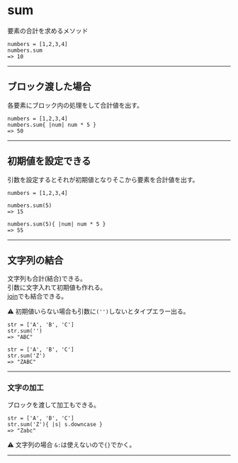 # sum
要素の合計を求めるメソッド
~~~
numbers = [1,2,3,4]
numbers.sum
=> 10
~~~
***

## ブロック渡した場合
各要素にブロック内の処理をして合計値を出す。
~~~
numbers = [1,2,3,4]
numbers.sum{ |num| num * 5 }
=> 50
~~~
***

## 初期値を設定できる
引数を設定するとそれが初期値となりそこから要素を合計値を出す。
~~~
numbers = [1,2,3,4]

numbers.sum(5)
=> 15

numbers.sum(5){ |num| num * 5 }
=> 55
~~~
***

## 文字列の結合
文字列も合計(結合)できる。  
引数に文字入れて初期値も作れる。   
[join](https://github.com/Tarara33/TIL/blob/main/Ruby/%E3%83%A1%E3%82%BD%E3%83%83%E3%83%89/%E5%8D%98%E4%BD%93/join.md)でも結合できる。
  
⚠️ 初期値いらない場合も引数に`('')`しないとタイプエラー出る。
~~~
str = ['A', 'B', 'C']
str.sum('')
=> "ABC"

str = ['A', 'B', 'C']
str.sum('Z')
=> "ZABC"
~~~
***

### 文字の加工
ブロックを渡して加工もできる。
~~~
str = ['A', 'B', 'C']
str.sum('Z'){ |s| s.downcase }
=> "Zabc"
~~~
⚠️ 文字列の場合 `&:`は使えないので`{}`でかく。
***
